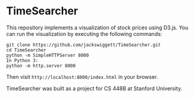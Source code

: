 # TimeSearcher
This repository implements a visualization of stock prices using D3.js. You can run the visualization by executing the following commands:
```
git clone https://github.com/jackswiggett/TimeSearcher.git
cd TimeSearcher
python -m SimpleHTTPServer 8000
In Python 3:
python -m http.server 8000
```
Then visit `http://localhost:8000/index.html` in your browser.

TimeSearcher was built as a project for CS 448B at Stanford University.
